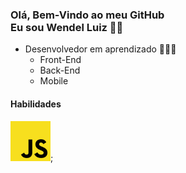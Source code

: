 ### Olá, Bem-Vindo ao meu GitHub <br> Eu sou Wendel Luiz 👾🤟

- Desenvolvedor em aprendizado 🧑🏻‍💻
	- Front-End 
	- Back-End
	- Mobile

#### Habilidades
![JavaScript](/img/js.png);
